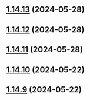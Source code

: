 ## [1.14.13](https://github.com/msobiecki/algorithm/compare/v1.14.12...v1.14.13) (2024-05-28)



## [1.14.12](https://github.com/msobiecki/algorithm/compare/v1.14.11...v1.14.12) (2024-05-28)



## [1.14.11](https://github.com/msobiecki/algorithm/compare/v1.14.10...v1.14.11) (2024-05-28)



## [1.14.10](https://github.com/msobiecki/algorithm/compare/v1.14.9...v1.14.10) (2024-05-22)



## [1.14.9](https://github.com/msobiecki/algorithm/compare/v1.14.8...v1.14.9) (2024-05-22)



